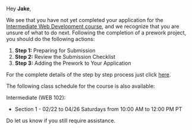 Hey **Jake**, 

We see that you have not yet completed your application for the [Intermediate Web Development course](https://courses.codepath.org/snippets/web102/syllabus), and we recognize that you are unsure of what to do next. Following the completion of a prework project, you should do the following actions:

 1. **Step 1:** Preparing for Submission
 2. **Step 2:** Review the Submission Checklist
 3. **Step 3:** Adding the Prework to Your Application

For the complete details of the step by step process just click [here](https://courses.codepath.org/snippets/web102/prework#heading-step-2-review-the-submission-checklist).

The following class schedule for the course is also available: 

Intermediate (WEB 102):
* Section 1 - 02/22 to 04/26 
  Saturdays from 10:00 AM to 12:00 PM PT

Do let us know if you still require assistance.

